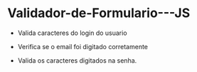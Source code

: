 # Validador-de-Formulario---JS

- Valida caracteres do login do usuario

- Verifica se o email foi digitado corretamente

- Valida os caracteres digitados na senha.
